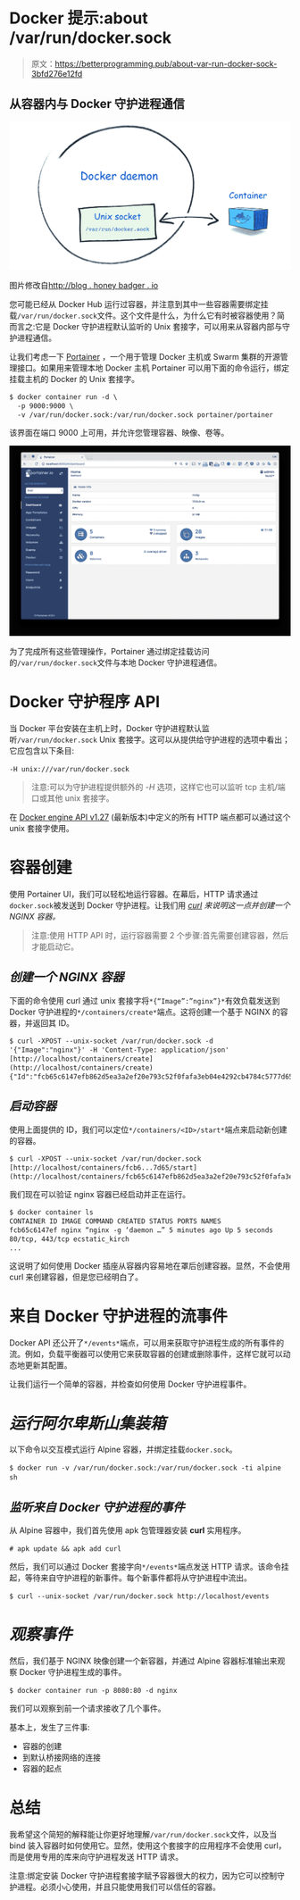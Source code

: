 # Docker 提示:about /var/run/docker.sock

> 原文：<https://betterprogramming.pub/about-var-run-docker-sock-3bfd276e12fd>

## 从容器内与 Docker 守护进程通信

![](img/e745234a2c25f8d55810feb7d6c0c23b.png)

图片修改自[http://blog . honey badger . io](http://blog.honeybadger.io/how-unicorn-talks-to-nginx-an-introduction-to-unix-sockets-in-ruby/)

您可能已经从 Docker Hub 运行过容器，并注意到其中一些容器需要绑定挂载`/var/run/docker.sock`文件。这个文件是什么，为什么它有时被容器使用？简而言之:它是 Docker 守护进程默认监听的 Unix 套接字，可以用来从容器内部与守护进程通信。

让我们考虑一下 [Portainer](http://portainer.io/) ，一个用于管理 Docker 主机或 Swarm 集群的开源管理接口。如果用来管理本地 Docker 主机 Portainer 可以用下面的命令运行，绑定挂载主机的 Docker 的 Unix 套接字。

```
$ docker container run -d \
  -p 9000:9000 \
  -v /var/run/docker.sock:/var/run/docker.sock portainer/portainer
```

该界面在端口 9000 上可用，并允许您管理容器、映像、卷等。

![](img/e49f3155d8f0a9a89dee2fa4f051f009.png)

为了完成所有这些管理操作，Portainer 通过绑定挂载访问的`/var/run/docker.sock`文件与本地 Docker 守护进程通信。

# **Docker 守护程序 API**

当 Docker 平台安装在主机上时，Docker 守护进程默认监听`/var/run/docker.sock` Unix 套接字。这可以从提供给守护进程的选项中看出；它应包含以下条目:

`-H unix:///var/run/docker.sock`

> 注意:可以为守护进程提供额外的 *-H* 选项，这样它也可以监听 tcp 主机/端口或其他 unix 套接字。

在 [Docker engine API v1.27](https://docs.docker.com/engine/api/v1.27) (最新版本)中定义的所有 HTTP 端点都可以通过这个 unix 套接字使用。

# **容器创建**

使用 Portainer UI，我们可以轻松地运行容器。在幕后，HTTP 请求通过`docker.sock`被发送到 Docker 守护进程。让我们用 [*curl*](https://curl.haxx.se/) *来说明这一点并创建一个 NGINX 容器。*

> 注意:使用 HTTP API 时，运行容器需要 2 个步骤:首先需要创建容器，然后才能启动它。

## *创建一个 NGINX 容器*

下面的命令使用 curl 通过 unix 套接字将`*{“Image”:”nginx”}*`有效负载发送到 Docker 守护进程的`*/containers/create*`端点。这将创建一个基于 NGINX 的容器，并返回其 ID。

```
$ curl -XPOST --unix-socket /var/run/docker.sock -d '{"Image":"nginx"}' -H 'Content-Type: application/json' [http://localhost/containers/create](http://localhost/containers/create){"Id":"fcb65c6147efb862d5ea3a2ef20e793c52f0fafa3eb04e4292cb4784c5777d65","Warnings":null}
```

## *启动容器*

使用上面提供的 ID，我们可以定位`*/containers/<ID>/start*`端点来启动新创建的容器。

```
$ curl -XPOST --unix-socket /var/run/docker.sock [http://localhost/containers/fcb6...7d65/start](http://localhost/containers/fcb65c6147efb862d5ea3a2ef20e793c52f0fafa3eb04e4292cb4784c5777d65/start)
```

我们现在可以验证 nginx 容器已经启动并正在运行。

```
$ docker container ls
CONTAINER ID IMAGE COMMAND CREATED STATUS PORTS NAMES
fcb65c6147ef nginx “nginx -g ‘daemon …” 5 minutes ago Up 5 seconds 80/tcp, 443/tcp ecstatic_kirch
...
```

这说明了如何使用 Docker 插座从容器内容易地在罩后创建容器。显然，不会使用 curl 来创建容器，但是您已经明白了。

# **来自 Docker 守护进程的流事件**

Docker API 还公开了`*/events*`端点，可以用来获取守护进程生成的所有事件的流。例如，负载平衡器可以使用它来获取容器的创建或删除事件，这样它就可以动态地更新其配置。

让我们运行一个简单的容器，并检查如何使用 Docker 守护进程事件。

# *运行阿尔卑斯山集装箱*

以下命令以交互模式运行 Alpine 容器，并绑定挂载`docker.sock`。

`$ docker run -v /var/run/docker.sock:/var/run/docker.sock -ti alpine sh`

## *监听来自 Docker 守护进程的事件*

从 Alpine 容器中，我们首先使用 apk 包管理器安装 **curl** 实用程序。

`# apk update && apk add curl`

然后，我们可以通过 Docker 套接字向`*/events*`端点发送 HTTP 请求。该命令挂起，等待来自守护进程的新事件。每个新事件都将从守护进程中流出。

`$ curl --unix-socket /var/run/docker.sock http://localhost/events`

# *观察事件*

然后，我们基于 NGINX 映像创建一个新容器，并通过 Alpine 容器标准输出来观察 Docker 守护进程生成的事件。

`$ docker container run -p 8080:80 -d nginx`

我们可以观察到前一个请求接收了几个事件。

基本上，发生了三件事:

*   容器的创建
*   到默认桥接网络的连接
*   容器的起点

# **总结**

我希望这个简短的解释能让你更好地理解`/var/run/docker.sock`文件，以及当 bind 装入容器时如何使用它。显然，使用这个套接字的应用程序不会使用 curl，而是使用专用的库来向守护进程发送 HTTP 请求。

注意:绑定安装 Docker 守护进程套接字赋予容器很大的权力，因为它可以控制守护进程。必须小心使用，并且只能使用我们可以信任的容器。